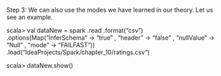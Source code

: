 

Step 3: We can also use the modes we have learned in our theory. Let us see an example.

scala> val dataNew = spark
.read
.format(“csv”)
.options(Map(“InferSchema” -> “true”
, “header” -> “false”
, “nullValue” -> “Null”
, “mode” -> “FAILFAST”))
.load(“IdeaProjects/Spark/chapter_10/ratings.csv”)

scala> dataNew.show()


 
